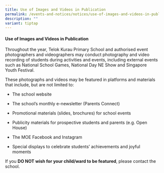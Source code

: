```yaml
---
title: Use of Images and Videos in Publication
permalink: /events-and-notices/notices/use-of-images-and-videos-in-publication/
description: ""
variant: tiptap
---
```

<h4><strong>Use of Images and Videos in Publication</strong></h4>
<p>Throughout the year, Telok Kurau Primary School and authorised event photographers
and videographers may conduct photography and video recording of students
during activities and events, including external events such as National
School Games, National Day NE Show and Singapore Youth Festival.</p>
<p>These photographs and videos may be featured in platforms and materials
that include, but are not limited to:</p>
<ul data-tight="true" class="tight">
<li>
<p>The school website</p>
</li>
<li>
<p>The school’s monthly e-newsletter (Parents Connect)</p>
</li>
<li>
<p>Promotional materials (slides, brochures) for school events</p>
</li>
<li>
<p>Publicity materials for prospective students and parents (e.g. Open House)</p>
</li>
<li>
<p>The MOE Facebook and Instagram</p>
</li>
<li>
<p>Special displays to celebrate students’ achievements and joyful moments</p>
<p></p>
<p></p>
</li>
</ul>
<p>If you <strong>DO NOT wish for your child/ward to be featured</strong>,
please contact the school.</p>
<p></p>